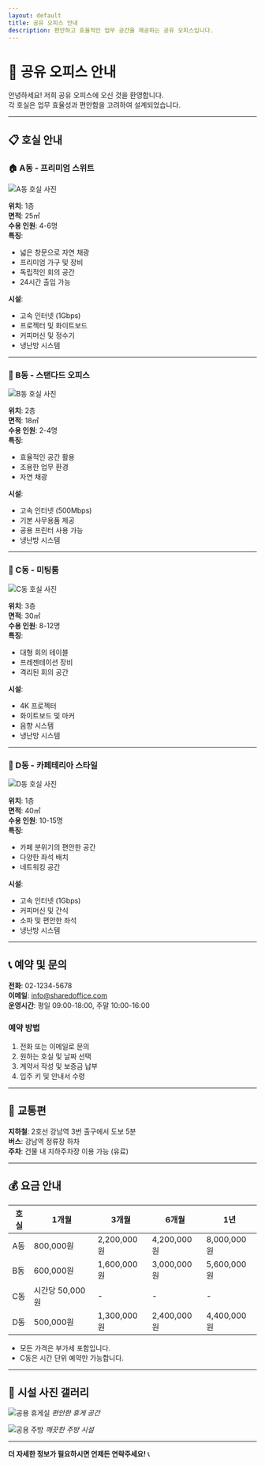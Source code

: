 ```yaml
---
layout: default 
title: 공유 오피스 안내
description: 편안하고 효율적인 업무 공간을 제공하는 공유 오피스입니다.
---
```


# 🏢 공유 오피스 안내

안녕하세요! 저희 공유 오피스에 오신 것을 환영합니다.  
각 호실은 업무 효율성과 편안함을 고려하여 설계되었습니다.

---

## 📋 호실 안내

### 🏠 A동 - 프리미엄 스위트
![A동 호실 사진](/assets/images/room-a.jpg)

**위치**: 1층  
**면적**: 25㎡  
**수용 인원**: 4-6명  
**특징**: 
- 넓은 창문으로 자연 채광
- 프리미엄 가구 및 장비
- 독립적인 회의 공간
- 24시간 출입 가능

**시설**: 
- 고속 인터넷 (1Gbps)
- 프로젝터 및 화이트보드
- 커피머신 및 정수기
- 냉난방 시스템

---

### 🏢 B동 - 스탠다드 오피스
![B동 호실 사진](/assets/images/room-b.jpg)

**위치**: 2층  
**면적**: 18㎡  
**수용 인원**: 2-4명  
**특징**:
- 효율적인 공간 활용
- 조용한 업무 환경
- 자연 채광

**시설**:
- 고속 인터넷 (500Mbps)
- 기본 사무용품 제공
- 공용 프린터 사용 가능
- 냉난방 시스템

---

### 🏢 C동 - 미팅룸
![C동 호실 사진](/assets/images/room-c.jpg)

**위치**: 3층  
**면적**: 30㎡  
**수용 인원**: 8-12명  
**특징**:
- 대형 회의 테이블
- 프레젠테이션 장비
- 격리된 회의 공간

**시설**:
- 4K 프로젝터
- 화이트보드 및 마커
- 음향 시스템
- 냉난방 시스템

---

### 🏢 D동 - 카페테리아 스타일
![D동 호실 사진](/assets/images/room-d.jpg)

**위치**: 1층  
**면적**: 40㎡  
**수용 인원**: 10-15명  
**특징**:
- 카페 분위기의 편안한 공간
- 다양한 좌석 배치
- 네트워킹 공간

**시설**:
- 고속 인터넷 (1Gbps)
- 커피머신 및 간식
- 소파 및 편안한 좌석
- 냉난방 시스템

---

## 📞 예약 및 문의

**전화**: 02-1234-5678  
**이메일**: info@sharedoffice.com  
**운영시간**: 평일 09:00-18:00, 주말 10:00-16:00

### 예약 방법
1. 전화 또는 이메일로 문의
2. 원하는 호실 및 날짜 선택
3. 계약서 작성 및 보증금 납부
4. 입주 키 및 안내서 수령

---

## 🚗 교통편

**지하철**: 2호선 강남역 3번 출구에서 도보 5분  
**버스**: 강남역 정류장 하차  
**주차**: 건물 내 지하주차장 이용 가능 (유료)

---

## 💰 요금 안내

| 호실 | 1개월 | 3개월 | 6개월 | 1년 |
|------|-------|-------|-------|-----|
| A동 | 800,000원 | 2,200,000원 | 4,200,000원 | 8,000,000원 |
| B동 | 600,000원 | 1,600,000원 | 3,000,000원 | 5,600,000원 |
| C동 | 시간당 50,000원 | - | - | - |
| D동 | 500,000원 | 1,300,000원 | 2,400,000원 | 4,400,000원 |

* 모든 가격은 부가세 포함입니다.
* C동은 시간 단위 예약만 가능합니다.

---

## 📸 시설 사진 갤러리

![공용 휴게실](/assets/images/lounge.jpg)
*편안한 휴게 공간*

![공용 주방](/assets/images/kitchen.jpg)
*깨끗한 주방 시설*

---

**더 자세한 정보가 필요하시면 언제든 연락주세요!** 📞